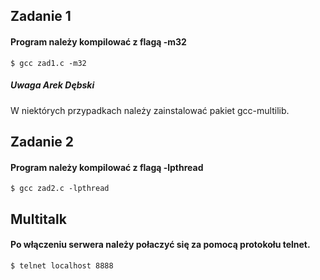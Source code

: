## Zadanie 1
#### Program należy kompilować z flagą -m32

```Shell
$ gcc zad1.c -m32
```
##### Uwaga Arek Dębski
W niektórych przypadkach należy zainstalować pakiet gcc-multilib.

## Zadanie 2
#### Program należy kompilować z flagą -lpthread

```Shell
$ gcc zad2.c -lpthread
```

## Multitalk
#### Po włączeniu serwera należy połaczyć się za pomocą protokołu telnet.

```Shell
$ telnet localhost 8888
```
